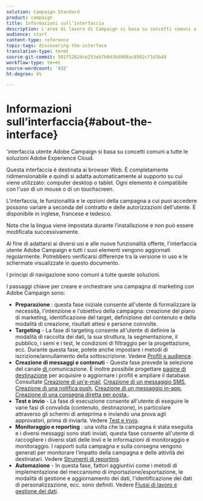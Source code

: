 ```yaml
---
solution: Campaign Standard
product: campaign
title: Informazioni sull’interfaccia
description: L'area di lavoro di Campaign si basa su concetti comuni a tutte le soluzioni Adobe Experience Cloud.
audience: start
content-type: reference
topic-tags: discovering-the-interface
translation-type: tm+mt
source-git-commit: 501f52624ce253eb7b0d36d908ac8502cf1d3b48
workflow-type: tm+mt
source-wordcount: '432'
ht-degree: 4%

---
```



# Informazioni sull’interfaccia{#about-the-interface}

&#39;interfaccia utente Adobe Campaign si basa su concetti comuni a tutte le soluzioni Adobe Experience Cloud.

Questa interfaccia è destinata ai browser Web. È completamente ridimensionabile e quindi si adatta automaticamente al supporto su cui viene utilizzato: computer desktop o tablet. Ogni elemento è compatibile con l&#39;uso di un mouse o di un touchscreen.

L&#39;interfaccia, le funzionalità e le opzioni della campagna a cui puoi accedere possono variare a seconda del contratto e delle autorizzazioni dell&#39;utente. È disponibile in inglese, francese e tedesco.

Nota che la lingua viene impostata durante l’installazione e non può essere modificata successivamente.

Al fine di adattarsi ai diversi usi e alle nuove funzionalità offerte, l&#39;interfaccia utente  Adobe Campaign e tutti i suoi elementi vengono aggiornati regolarmente. Potrebbero verificarsi differenze tra la versione in uso e le schermate visualizzate in questo documento.

I principi di navigazione sono comuni a tutte queste soluzioni.

I passaggi chiave per creare e orchestrare una campagna di marketing con  Adobe Campaign sono:

* **Preparazione** : questa fase iniziale consente all&#39;utente di formalizzare la necessità, l&#39;intenzione e l&#39;obiettivo della campagna: creazione del piano di marketing, identificazione del target, definizione del contenuto e della modalità di creazione, risultati attesi e persone coinvolte.
* **Targeting**  - La fase di targeting consente all&#39;utente di definire la modalità di raccolta dei dati, la sua struttura, la segmentazione, il pubblico, i semi e i test, le condizioni di filtraggio per la progettazione, ecc. Durante questa fase, potete anche impostare i metodi di iscrizione/annullamento della sottoscrizione. Vedere [Profili e audience](../../audiences/using/about-profiles.md).
* **Creazione di messaggi e contenuti**  - Questa fase prevede la selezione del canale [ di ](../../channels/using/get-started-communication-channels.md)comunicazione. È inoltre possibile progettare [pagine di destinazione](../../channels/using/getting-started-with-landing-pages.md) per acquisire o aggiornare i profili e ampliare il database. Consultate [Creazione di un&#39;e-mail](../../channels/using/creating-an-email.md), [Creazione di un messaggio SMS](../../channels/using/creating-an-sms-message.md), [Creazione di una notifica push](../../channels/using/preparing-and-sending-a-push-notification.md), [Creazione di un messaggio in-app](../../channels/using/about-in-app-messaging.md), [Creazione di una consegna diretta per posta ](../../channels/using/creating-the-direct-mail.md).
* **Test e invio**  - La fase di esecuzione consente all&#39;utente di eseguire le varie fasi di convalida (contenuto, destinazione), in particolare attraverso gli schermi di anteprima e inviando una prova agli approvatori, prima di inviarla. Vedere [Test e invio](../../sending/using/get-started-sending-messages.md).
* **Monitoraggio e reporting** : una volta che la campagna è stata eseguita e i diversi messaggi sono stati inviati, questa fase consente all&#39;utente di raccogliere i diversi stati delle invii e le informazioni di monitoraggio e monitoraggio. I rapporti sulla campagna e sulla consegna vengono generati per monitorare l&#39;impatto della campagna e delle attività dei destinatari. Vedere [Strumenti di reporting](../../reporting/using/about-dynamic-reports.md).
* **Automazione**  - In questa fase, fattori aggiuntivi come i metodi di implementazione del meccanismo di importazione/esportazione, le modalità di gestione e aggiornamento dei dati, l&#39;identificazione dei dati di personalizzazione, ecc. sono definiti. Vedere [Flussi di lavoro e gestione dei dati](../../automating/using/get-started-workflows.md).